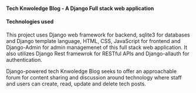 #### Tech Knwoledge Blog - A Django Full stack web application
#### Technologies used
This project uses Django web framework for backend, sqlite3 for databases and Django template language, HTML, CSS, JavaScript for frontend and Django-Admin for admin managemenet of this full stack web application. It also utilizes Django Rest framewrok for RESTful APIs and Django-allauth for authentication.

Django-powered tech Knwoledge Blog seeks to offer an approachable forum for content sharing and discussion around technology where staff and users can create, read, update and delete tech posts.
